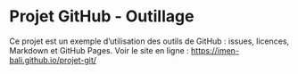 # Projet GitHub - Outillage

Ce projet est un exemple d’utilisation des outils de GitHub : issues, licences, Markdown et GitHub Pages.
Voir le site en ligne : https://imen-bali.github.io/projet-git/